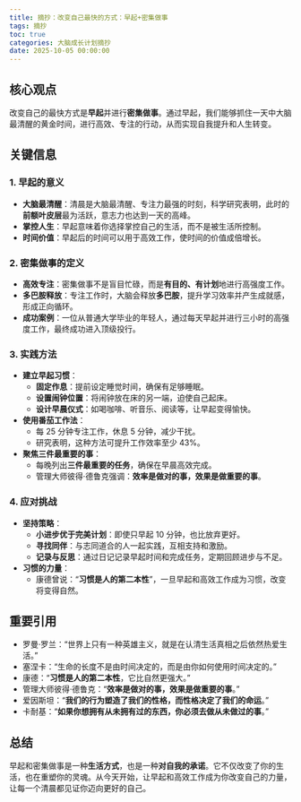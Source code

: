 ```yaml
---
title: 摘抄：改变自己最快的方式：早起+密集做事
tags: 摘抄
toc: true
categories: 大脑成长计划摘抄
date: 2025-10-05 00:00:00
---
```


## 核心观点

改变自己的最快方式是**早起**并进行**密集做事**。通过早起，我们能够抓住一天中大脑最清醒的黄金时间，进行高效、专注的行动，从而实现自我提升和人生转变。

## 关键信息

<!-- more -->

### 1. 早起的意义

- **大脑最清醒**：清晨是大脑最清醒、专注力最强的时刻，科学研究表明，此时的**前额叶皮层**最为活跃，意志力也达到一天的高峰。
- **掌控人生**：早起意味着你选择掌控自己的生活，而不是被生活所控制。
- **时间价值**：早起后的时间可以用于高效工作，使时间的价值成倍增长。

### 2. 密集做事的定义

- **高效专注**：密集做事不是盲目忙碌，而是**有目的、有计划**地进行高强度工作。
- **多巴胺释放**：专注工作时，大脑会释放**多巴胺**，提升学习效率并产生成就感，形成正向循环。
- **成功案例**：一位从普通大学毕业的年轻人，通过每天早起并进行三小时的高强度工作，最终成功进入顶级投行。

### 3. 实践方法

- **建立早起习惯**：
  - **固定作息**：提前设定睡觉时间，确保有足够睡眠。
  - **设置闹钟位置**：将闹钟放在床的另一端，迫使自己起床。
  - **设计早晨仪式**：如喝咖啡、听音乐、阅读等，让早起变得愉快。
- **使用番茄工作法**：
  - 每 25 分钟专注工作，休息 5 分钟，减少干扰。
  - 研究表明，这种方法可提升工作效率至少 43%。
- **聚焦三件最重要的事**：
  - 每晚列出**三件最重要的任务**，确保在早晨高效完成。
  - 管理大师彼得·德鲁克强调：**效率是做对的事，效果是做重要的事**。

### 4. 应对挑战

- **坚持策略**：
  - **小进步优于完美计划**：即使只早起 10 分钟，也比放弃更好。
  - **寻找同伴**：与志同道合的人一起实践，互相支持和激励。
  - **记录与反思**：通过日记记录早起时间和完成任务，定期回顾进步与不足。
- **习惯的力量**：
  - 康德曾说：“**习惯是人的第二本性**”，一旦早起和高效工作成为习惯，改变将变得自然。

## 重要引用

- 罗曼·罗兰：“世界上只有一种英雄主义，就是在认清生活真相之后依然热爱生活。”
- 塞涅卡：“生命的长度不是由时间决定的，而是由你如何使用时间决定的。”
- 康德：“**习惯是人的第二本性**，它比自然更强大。”
- 管理大师彼得·德鲁克：“**效率是做对的事，效果是做重要的事**。”
- 爱因斯坦：“**我们的行为塑造了我们的性格，而性格决定了我们的命运**。”
- 卡耐基：“**如果你想拥有从未拥有过的东西，你必须去做从未做过的事**。”

## 总结

早起和密集做事是一种**生活方式**，也是一种**对自我的承诺**。它不仅改变了你的生活，也在重塑你的灵魂。从今天开始，让早起和高效工作成为你改变自己的力量，让每一个清晨都见证你迈向更好的自己。
